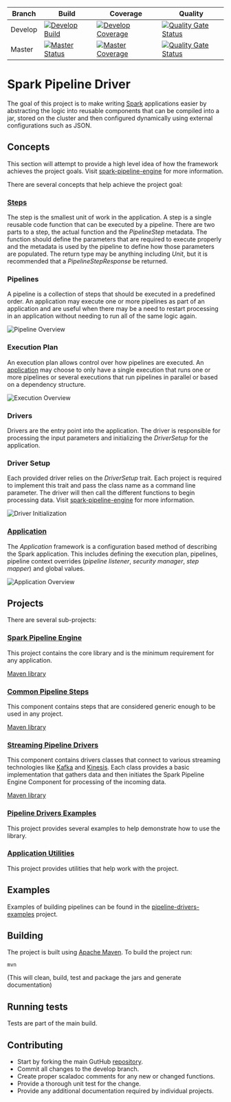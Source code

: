 |Branch|Build|Coverage|Quality|
-------|-----|---------|-------|
|Develop|[![Develop Build](https://travis-ci.com/Acxiom/spark-pipeline-driver.svg?branch=develop)](https://travis-ci.com/Acxiom/spark-pipeline-driver?branch=develop)|[![Develop Coverage](https://img.shields.io/coveralls/github/Acxiom/spark-pipeline-driver/develop.svg)](https://coveralls.io/github/Acxiom/spark-pipeline-driver?branch=develop)|[![Quality Gate Status](https://sonarcloud.io/api/project_badges/measure?project=Acxiom_spark-pipeline-driver-develop&metric=alert_status)](https://sonarcloud.io/dashboard?id=Acxiom_spark-pipeline-driver-develop)|
|Master|[![Master Status](https://travis-ci.com/Acxiom/spark-pipeline-driver.svg?branch=master)](https://travis-ci.com/Acxiom/spark-pipeline-driver?branch=master)|[![Master Coverage](https://img.shields.io/coveralls/github/Acxiom/spark-pipeline-driver/master.svg)](https://coveralls.io/github/Acxiom/spark-pipeline-driver?branch=master)|[![Quality Gate Status](https://sonarcloud.io/api/project_badges/measure?project=Acxiom_spark-pipeline-driver-release&metric=alert_status)](https://sonarcloud.io/dashboard?id=Acxiom_spark-pipeline-driver-release)|

# Spark Pipeline Driver
The goal of this project is to make writing [Spark](http://spark.apache.org) applications easier by abstracting the logic
into reusable components that can be compiled into a jar, stored on the cluster and then configured dynamically using
external configurations such as JSON.

## Concepts
This section will attempt to provide a high level idea of how the framework achieves the project goals. Visit 
[spark-pipeline-engine](spark-pipeline-engine/readme.md) for more information.

There are several concepts that help achieve the project goal:

### [Steps](spark-pipeline-engine/docs/steps.md)
The step is the smallest unit of work in the application. A step is a single reusable code function that can be executed
by a pipeline. There are two parts to a step, the actual function and the *PipelineStep* metadata. The function should 
define the parameters that are required to execute properly and the metadata is used by the pipeline to define how those
parameters are populated. The return type may be anything including *Unit*, but it is recommended that a 
*PipelineStepResponse* be returned.

### Pipelines
A pipeline is a collection of steps that should be executed in a predefined order. An application may execute one or 
more pipelines as part of an application and are useful when there may be a need to restart processing in an application
without needing to run all of the same logic again.

![Pipeline Overview](docs/images/Pipeline_Overview.png "Pipeline Overview")

### Execution Plan
An execution plan allows control over how pipelines are executed. An [application](spark-pipeline-engine/docs/application.md) 
may choose to only have a single execution that runs one or more pipelines or several executions that run pipelines in 
parallel or based on a dependency structure.

![Execution Overview](docs/images/Execution_Overview.png "Execution Overview")

### Drivers
Drivers are the entry point into the application. The driver is responsible for processing the input parameters and
initializing the *DriverSetup* for the application.

### Driver Setup
Each provided driver relies on the *DriverSetup* trait. Each project is required to implement this trait and pass the
class name as a command line parameter. The driver will then call the different functions to begin processing data. Visit
[spark-pipeline-engine](spark-pipeline-engine/readme.md) for more information.

![Driver Initialization](docs/images/DefaultPipelineDriver.png "Default Pipeline Driver Flow")

### [Application](spark-pipeline-engine/docs/application.md)
The *Application* framework is a configuration based method of describing the Spark application. This includes defining 
the execution plan, pipelines, pipeline context overrides (*pipeline listener*, *security manager*, *step mapper*) and 
global values.

![Application Overview](docs/images/Application_Overview.png "Application Overview")

## Projects
There are several sub-projects:

### [Spark Pipeline Engine](spark-pipeline-engine/readme.md)
This project contains the core library and is the minimum requirement for any application.

[Maven library](https://search.maven.org/search?q=a:spark-pipeline-engine_2.11)

### [Common Pipeline Steps](common-pipeline-steps/readme.md)
This component contains steps that are considered generic enough to be used in any project.

[Maven library](https://search.maven.org/search?q=a:common-pipeline-steps_2.11)

### [Streaming Pipeline Drivers](streaming-pipeline-drivers/readme.md)
This component contains drivers classes that connect to various streaming technologies like [Kafka](http://kafka.apache.org/) 
and [Kinesis](https://aws.amazon.com/kinesis/). Each class provides a basic implementation that gathers data and then 
initiates the Spark Pipeline Engine Component for processing of the incoming data.

[Maven library](https://search.maven.org/search?q=a:streaming-pipeline-drivers_2.11)

### [Pipeline Drivers Examples](pipeline-drivers-examples/readme.md)
This project provides several examples to help demonstrate how to use the library.

### [Application Utilities](application-utils/readme.md)
This project provides utilities that help work with the project.

## Examples
Examples of building pipelines can be found in the [pipeline-drivers-examples](pipeline-drivers-examples/readme.md) project.

## Building
The project is built using [Apache Maven](http://maven.apache.org/).
To build the project run:

	mvn

(This will clean, build, test and package the jars and generate documentation)

## Running tests
Tests are part of the main build.

## Contributing
* Start by forking the main GutHub [repository](https://github.com/Acxiom/spark-pipeline-driver).
* Commit all changes to the develop branch.
* Create proper scaladoc comments for any new or changed functions.
* Provide a thorough unit test for the change.
* Provide any additional documentation required by individual projects.

